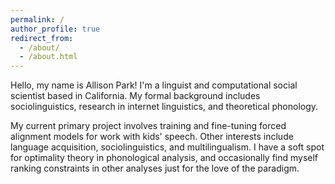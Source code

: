 ```yaml
---
permalink: /
author_profile: true
redirect_from: 
  - /about/
  - /about.html
---
```


Hello, my name is Allison Park! I'm a linguist and computational social scientist based in California. My formal background includes sociolinguistics, research in internet linguistics, and theoretical phonology. 

My current primary project involves training and fine-tuning forced alignment models for work with kids' speech. Other interests include language acquisition, sociolinguistics, and multilingualism. I have a soft spot for optimality theory in phonological analysis, and occasionally find myself ranking constraints in other analyses just for the love of the paradigm.
